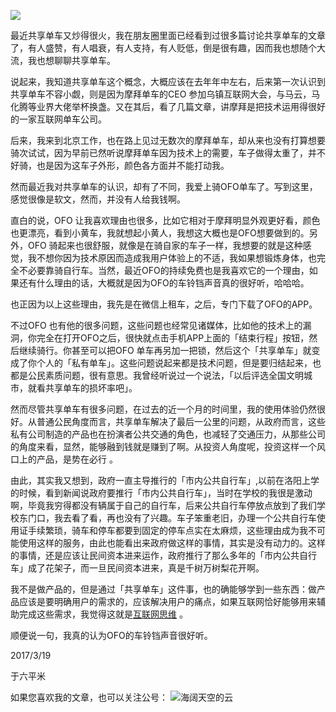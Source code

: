 ![](http://upload-images.jianshu.io/upload_images/48180-47f192be2f5dc1dd.jpg?imageMogr2/auto-orient/strip%7CimageView2/2/w/1240)


最近共享单车又炒得很火，我在朋友圈里面已经看到过很多篇讨论共享单车的文章了，有人盛赞，有人唱衰，有人支持，有人贬低，倒是很有趣，因而我也想随个大流，我也想聊聊共享单车。

说起来，我知道共享单车这个概念，大概应该在去年年中左右，后来第一次认识到共享单车不容小觑，则是因为摩拜单车的CEO 参加乌镇互联网大会，与马云，马化腾等业界大佬举杯换盏。又在其后，看了几篇文章，讲摩拜是把技术运用得很好的一家互联网单车公司。

后来，我来到北京工作，也在路上见过无数次的摩拜单车，却从来也没有打算想要骑次试试，因为早前已然听说摩拜单车因为技术上的需要，车子做得太重了，并不好骑，也是因为这车子外形，颜色各方面并不能打动我。

然而最近我对共享单车的认识，却有了不同，我爱上骑OFO单车了。写到这里，感觉很像是软文，然而，并没有人给我钱啊。

直白的说，OFO 让我喜欢理由也很多，比如它相对于摩拜明显外观更好看，颜色也更漂亮，看到小黄车，我就想起小黄人，我想这大概也是OFO想要做到的。另外，OFO 骑起来也很舒服，就像是在骑自家的车子一样，我想要的就是这种感觉，我不想你因为技术原因而造成我用户体验上的不适，我如果想锻炼身体，也完全不必要靠骑自行车。当然，最近OFO的持续免费也是我喜欢它的一个理由，如果还有什么理由的话，大概就是因为OFO的车铃铛声音真的很好听，哈哈哈。

也正因为以上这些理由，我先是在微信上租车，之后，专门下载了OFO的APP。

不过OFO 也有他的很多问题，这些问题也经常见诸媒体，比如他的技术上的漏洞，你完全在打开OFO之后，很快就点击手机APP上面的「结束行程」按钮，然后继续骑行。你甚至可以把OFO 单车再另加一把锁，然后这个「共享单车」就变成了你个人的「私有单车」。这些问题说起来都是技术问题，但是要归结起来，也都是公民素质问题，很有意思。我曾经听说过一个说法，「以后评选全国文明城市，就看共享单车的损坏率吧」。

然而尽管共享单车有很多问题，在过去的近一个月的时间里，我的使用体验仍然很好。从普通公民角度而言，共享单车解决了最后一公里的问题，从政府而言，这些私有公司制造的产品也在扮演者公共交通的角色，也减轻了交通压力，从那些公司的角度来看，显然，能够融到钱就是赚到了啊。从投资人角度呢，投资这样一个风口上的产品，是势在必行 。

由此，其实我又想到，政府一直主导推行的「市内公共自行车」,以前在洛阳上学的时候，看到新闻说政府要推行「市内公共自行车」，当时在学校的我很是激动啊，毕竟我穷得都没有辆属于自己的自行车，后来公共自行车停放点放到了我们学校东门口，我去看了看，再也没有了兴趣。车子笨重老旧，办理一个公共自行车使用证手续繁琐，骑车和停车都要到固定的停车点实在太麻烦，这些理由成为我不可能使用这样的服务，由此也能看出来政府做这样的事情，其实是没有动力的。这样的事情，还是应该让民间资本进来运作，政府推行了那么多年的「市内公共自行车」成了花架子，而一旦民间资本进来，真是千树万树梨花开啊。

我不是做产品的，但是通过「共享单车」这件事，也的确能够学到一些东西：做产品应该是要明确用户的需求的，应该解决用户的痛点，如果互联网恰好能够用来辅助完成这些需求，我觉得这就是[互联网思维](http://www.jianshu.com/p/1058e0c5639c) 。

顺便说一句，我真的认为OFO的车铃铛声音很好听。

2017/3/19

于六平米

如果您喜欢我的文章，也可以关注公号：
![海阔天空的云](http://upload-images.jianshu.io/upload_images/48180-a0c932d9584e9684.jpg?imageMogr2/auto-orient/strip%7CimageView2/2/w/1240)
